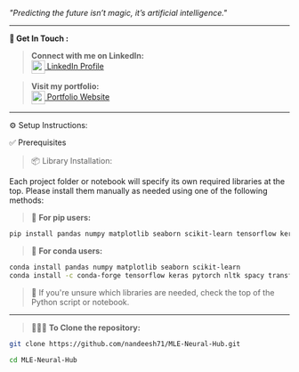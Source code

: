  *"Predicting the future isn’t magic, it’s artificial intelligence."*
 
-------------------------------------------------------------------------------------------------------

**🔗 Get In Touch :**

> **Connect with me on LinkedIn:**  
[<img src="https://cdn-icons-png.flaticon.com/512/174/174857.png" width="24" height="24" style="vertical-align:middle;"/> LinkedIn Profile](https://www.linkedin.com/in/nandeesh71)

> **Visit my portfolio:**  
[<img src="https://cdn-icons-png.flaticon.com/512/1055/1055687.png" width="24" height="24" style="vertical-align:middle;"/> Portfolio Website](https://nandeesh-71.web.app)

-------------------------------------------------------------------------------------------------------


⚙️ Setup Instructions:

✅ Prerequisites

> 📦 Library Installation:

Each project folder or notebook will specify its own required libraries at the top.
Please install them manually as needed using one of the following methods:

> 📌 **For pip users:**
```bash
pip install pandas numpy matplotlib seaborn scikit-learn tensorflow keras torch nltk spacy transformers
```

> 📌 **For conda users:**
```bash
conda install pandas numpy matplotlib seaborn scikit-learn
conda install -c conda-forge tensorflow keras pytorch nltk spacy transformers
```
> 📍 If you're unsure which libraries are needed, check the top of the Python script or notebook.


-------------------------------------------------------------------------------------------------------


> 🧑🏻‍💻 **To Clone the repository:**
```bash
git clone https://github.com/nandeesh71/MLE-Neural-Hub.git

cd MLE-Neural-Hub
